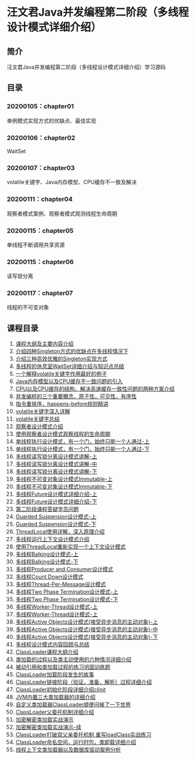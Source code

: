 # 汪文君Java并发编程第二阶段（多线程设计模式详细介绍）

## 简介
汪文君Java并发编程第二阶段（多线程设计模式详细介绍）学习源码

## 目录

### 20200105：chapter01
单例模式实现方式的优缺点、最佳实现

### 20200106：chapter02
WaitSet

### 20200107：chapter03
volatile关键字、Java内存模型、CPU缓存不一致及解决

### 20200111：chapter04
观察者模式案例、观察者模式观测线程生命周期

### 20200115：chapter05
单线程不断调用共享资源

### 20200115：chapter06
读写锁分离

### 20200117：chapter07
线程的不可变对象

## 课程目录
1. [课程大纲及主要内容介绍]()
2. [介绍四种Singleton方式的优缺点在多线程情况下]()
3. [介绍三种高效优雅的Singleton实现方式]()
4. [多线程的休息室WaitSet详细介绍与知识点总结]()
5. [一个解释volatile关键字作用最好的例子]()
6. [Java内存模型以及CPU缓存不一致问题的引入]()
7. [CPU以及CPU缓存的结构，解决高速缓存一致性问题的两种方案介绍]()
8. [并发编程的三个重要概念，原子性，可见性，有序性]()
9. [指令重排序，happens-before规则精讲]()
10. [volatile关键字深入详解]()
11. [volatile关键字总结]()
12. [观察者设计模式介绍]()
13. [使用观察者设计模式观察线程的生命周期]()
14. [单线程执行设计模式，有一个门，始终只能一个人通过-上]()
15. [单线程执行设计模式，有一个门，始终只能一个人通过-下]()
16. [多线程读写锁分离设计模式讲解-上]()
17. [多线程读写锁分离设计模式讲解-中]()
18. [多线程读写锁分离设计模式讲解-下]()
19. [多线程不可变对象设计模式Immutable-上]()
20. [多线程不可变对象设计模式Immutable-下]()
21. [多线程Future设计模式详细介绍-上]()
22. [多线程Future设计模式详细介绍-下]()
23. [第二阶段课程答疑学员问题]()
24. [Guarded Suspension设计模式-上]()
25. [Guarded Suspension设计模式-下]()
26. [ThreadLocal使用详解，深入原理介绍]()
27. [多线程运行上下文设计模式介绍]()
28. [使用ThreadLocal重新实现一个上下文设计模式]()
29. [多线程Balking设计模式-上]()
30. [多线程Balking设计模式-下]()
31. [多线程Producer and Consumer设计模式]()
32. [多线程Count Down设计模式]()
33. [多线程Thread-Per-Message设计模式]()
34. [多线程Two Phase Termination设计模式-上]()
35. [多线程Two Phase Termination设计模式-下]()
36. [多线程Worker-Thread设计模式-上]()
37. [多线程Worker-Thread设计模式-上]()
38. [多线程Active Objects设计模式(接受异步消息的主动对象)-上]()
39. [多线程Active Objects设计模式(接受异步消息的主动对象)-中]()
40. [多线程Active Objects设计模式(接受异步消息的主动对象)-下]()
41. [多线程设计模式内容回顾与总结]()
42. [ClassLoader课程大纲介绍]()
43. [类加载的过程以及类主动使用的六种情况详细介绍]()
44. [被动引用和类加载过程的练习巩固训练题]()
45. [ClassLoader加载阶段发生的故事]()
46. [ClassLoader链接阶段（验证，准备，解析）过程详细介绍]()
47. [ClassLoader初始化阶段详细介绍clinit]()
48. [JVM内置三大类加载器的详细介绍]()
49. [自定义类加载器ClassLoader顺便问候了一下世界]()
50. [ClassLoader父委托机制详细介绍]()
51. [加密解密类加载实战演示]()
52. [加密解密类加载实战演示-续]()
53. [ClassLoader打破双父亲委托机制,重写loadClass实战练习]()
54. [ClassLoader命名空间，运行时包，类卸载详细介绍]()
55. [线程上下文类加载器以及数据库驱动案例分析]()